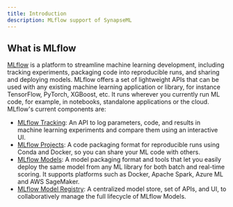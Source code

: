 ```yaml
---
title: Introduction
description: MLflow support of SynapseML
---
```


## What is MLflow

[MLflow](https://github.com/mlflow/mlflow) is a platform to streamline machine learning development, including tracking experiments, packaging code into reproducible runs, and sharing and deploying models. MLflow offers a set of lightweight APIs that can be used with any existing machine learning application or library, for instance TensorFlow, PyTorch, XGBoost, etc. It runs wherever you currently run ML code, for example, in notebooks, standalone applications or the cloud. MLflow's current components are:

* [MLflow Tracking](https://mlflow.org/docs/latest/tracking.html): An API to log parameters, code, and results in machine learning experiments and compare them using an interactive UI.
* [MLflow Projects](https://mlflow.org/docs/latest/projects.html): A code packaging format for reproducible runs using Conda and Docker, so you can share your ML code with others.
* [MLflow Models](https://mlflow.org/docs/latest/models.html): A model packaging format and tools that let you easily deploy the same model from any ML library for both batch and real-time scoring. It supports platforms such as Docker, Apache Spark, Azure ML and AWS SageMaker.
* [MLflow Model Registry](https://mlflow.org/docs/latest/model-registry.html): A centralized model store, set of APIs, and UI, to collaboratively manage the full lifecycle of MLflow Models.
